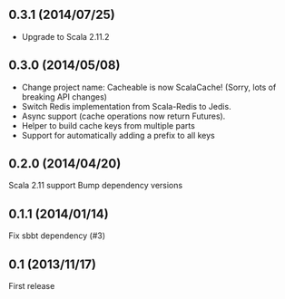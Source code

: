 0.3.1 (2014/07/25)
----

* Upgrade to Scala 2.11.2

0.3.0 (2014/05/08)
----

* Change project name: Cacheable is now ScalaCache! (Sorry, lots of breaking API changes)
* Switch Redis implementation from Scala-Redis to Jedis.
* Async support (cache operations now return Futures).
* Helper to build cache keys from multiple parts
* Support for automatically adding a prefix to all keys

0.2.0 (2014/04/20)
----

Scala 2.11 support
Bump dependency versions

0.1.1 (2014/01/14)
----

Fix sbbt dependency (#3)

0.1 (2013/11/17)
-----

First release

